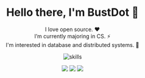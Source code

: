 <div align="center">
  <h1>Hello there, I'm BustDot 👋</h1>
  <div>I love open source. ❤️</div>
  <div>I’m currently majoring in CS. ⚡</div>
  <div>I'm interested in database and distributed systems. 👀</div>

![skills](https://skillicons.dev/icons?i=py,go,java,react,docker,cpp,html,css,git,linux)

![](http://github-profile-summary-cards.vercel.app/api/cards/profile-details?username=BustDot&theme=ayu_mirage)
![](http://github-profile-summary-cards.vercel.app/api/cards/stats?username=BustDot&theme=ayu_mirage)
![](http://github-profile-summary-cards.vercel.app/api/cards/most-commit-language?username=BustDot&theme=ayu_mirage&exclude=HTML)
 
</div>

